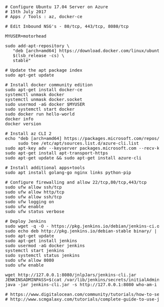 <pre>
# Configure Ubuntu 17.04 Server on Azure
# 15th July 2017
# Apps / Tools : az, docker-ce

# Edit Inbound NSG's - 80/tcp, 443/tcp, 8080/tcp

MYUSER=motorhead

sudo add-apt-repository \
   "deb [arch=amd64] https://download.docker.com/linux/ubuntu \
   $(lsb_release -cs) \
   stable"

# Update the apt package index
sudo apt-get update

# Install docker community edition
sudo apt-get install docker-ce
systemctl unmask docker
systemctl unmask docker.socket
sudo usermod -aG docker $MYUSER
sudo systemctl start docker
sudo docker run hello-world
docker info
docker version

# Install az CLI 2
echo "deb [arch=amd64] https://packages.microsoft.com/repos/azure-cli/ wheezy main" | \
     sudo tee /etc/apt/sources.list.d/azure-cli.list
sudo apt-key adv --keyserver packages.microsoft.com --recv-keys 417A0893
sudo apt-get install apt-transport-https
sudo apt-get update && sudo apt-get install azure-cli

# Install additional apps+tools
sudo apt install golang-go nginx links python-pip

# Configure firewalling and allow 22/tcp,80/tcp,443/tcp
sudo ufw allow ssh/tcp
sudo ufw allow http/tcp
sudo ufw allow ssh/tcp
sudo ufw logging on
sudo ufw enable
sudo ufw status verbose

# Deploy Jenkins
sudo wget -q -O - https://pkg.jenkins.io/debian/jenkins-ci.org.key | sudo apt-key add -
sudo echo deb http://pkg.jenkins.io/debian-stable binary/ | sudo tee /etc/apt/sources.list.d/jenkins.list
sudo apt-get update
sudo apt-get install jenkins
sudo usermod -aG docker jenkins
systemctl start jenkins
sudo systemctl status jenkins
sudo ufw allow 8080
sudo ufw enable

wget http://127.0.0.1:8080/jnlpJars/jenkins-cli.jar
JENKINSADMINPASS=$(cat /var/lib/jenkins/secrets/initialAdminPassword)
java -jar jenkins-cli.jar -s http://127.0.0.1:8080 who-am-i --username admin --password $JENKINSADMINPASS

# https://www.digitalocean.com/community/tutorials/how-to-set-up-continuous-integration-pipelines-in-jenkins-on-ubuntu-16-04
# http://www.scmgalaxy.com/tutorials/complete-guide-to-use-jenkins-cli-command-line
</pre>
